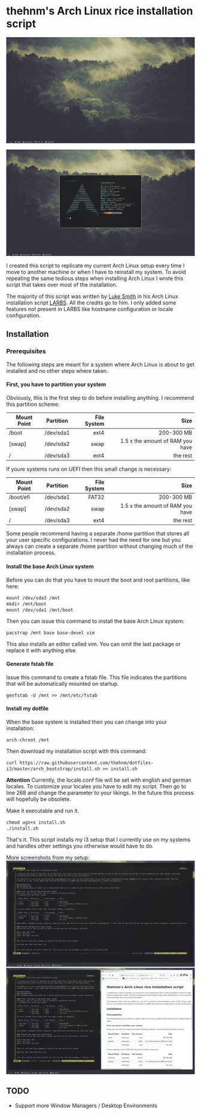 # thehnm's Arch Linux rice installation script

![base](base.png)

![neofetch](neofetch.png)

I created this script to replicate my current Arch Linux setup every time I move to another machine or when I have to reinstall my system. To avoid repeating the same tedious steps when
installing Arch Linux I wrote this script that takes over most of the installation.

The majority of this script was written by [Luke Smith](https://github.com/LukeSmithxyz) in his Arch Linux installation script [LARBS](https://github.com/LukeSmithxyz/LARBS). All the
credits go to him. I only added some features not present in LARBS like hostname configuration or locale configuration.

## Installation
### Prerequisites
The following steps are meant for a system where Arch Linux is about to get installed and no other steps where taken.

#### First, you have to partition your system
Obviously, this is the first step to do before installing anything.
I recommend this partition scheme:

| Mount Point | Partition     | File System   | Size |
| ------------|:-------------:| -------------:| -------:
| /boot       | /dev/sda1     | ext4          | 200-300 MB
| [swap]      | /dev/sda2     | swap          | 1.5 x the amount of RAM you have
| /           | /dev/sda3     | ext4          | the rest

If youre systems runs on UEFI then this small change is necessary:

| Mount Point | Partition     | File System   | Size |
| ------------|:-------------:| -------------:| -------:
| /boot/efi   | /dev/sda1     | FAT32         | 200-300 MB
| [swap]      | /dev/sda2     | swap          | 1.5 x the amount of RAM you have
| /           | /dev/sda3     | ext4          | the rest

Some people recommend having a separate /home partition that stores all your user specific configurations. I never had the need for one but you always can create a separate /home partition without changing much of the installation process.

#### Install the base Arch Linux system
Before you can do that you have to mount the boot and root partitions, like here:
```
mount /dev/sda3 /mnt
mkdir /mnt/boot
mount /dev/sda1 /mnt/boot
```

Then you can issue this command to install the base Arch Linux system:
```
pacstrap /mnt base base-devel vim
```

This also installs an editor called vim. You can omit the last package or replace it with anything else.

#### Generate fstab file
Issue this command to create a fstab file. This file indicates the partitions that will be automatically mounted on startup.
```
genfstab -U /mnt >> /mnt/etc/fstab
```

#### Install my dotfile
When the base system is installed then you can change into your installation:
```
arch-chroot /mnt
```

Then download my installation script with this command:
```
curl https://raw.githubusercontent.com/thehnm/dotfiles-i3/master/arch_bootstrap/install.sh >> install.sh
```

**Attention** Currently, the locale.conf file will be set with english and german locales. To customize your locales you have to edit my script. Then go to line 268 and
change the parameter to your likings. In the future this process will hopefully be obsolete.

Make it executable and run it.
```
chmod ugo+x install.sh
./install.sh
```

That's it. This script installs my i3 setup that I currently use on my systems and handles other settings you otherwise would have to do.

More screenshots from my setup:
![termite](termite.png)
![termite](termiteandfirefox.png)

## TODO
* Support more Window Managers / Desktop Environments
